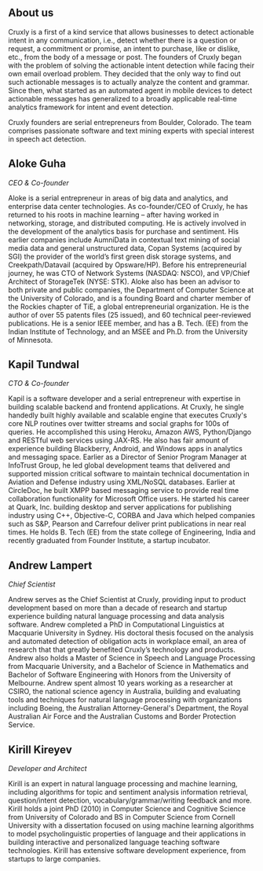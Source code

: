 ## About us

Cruxly is a first of a kind service that allows businesses to detect actionable intent in any communication, i.e., detect whether there is a question or request, a commitment or promise, an intent to purchase, like or dislike, etc.,  from the body of a message or post. The founders of Cruxly began with the problem of solving the actionable intent detection while facing their own email overload problem. They decided that the only way to find out such actionable messages is to actually analyze the content and grammar. Since then, what started as an automated agent in mobile devices to detect actionable messages has generalized to a broadly applicable real-time analytics framework for intent and event detection.

Cruxly founders are serial entrepreneurs from Boulder, Colorado. The team comprises passionate software and text mining experts with special interest in speech act detection.

## Aloke Guha
_CEO & Co-founder_

Aloke is a serial entrepreneur in areas of big data and analytics, and enterprise data center technologies. As co-founder/CEO of Cruxly, he has returned to his roots in machine learning – after having worked in networking, storage, and distributed computing. He is actively involved in the development of the analytics basis for purchase and sentiment. His earlier companies include AumniData in contextual text mining of social media data and general unstructured data, Copan Systems (acquired by SGI) the provider of the world’s first green disk storage systems, and Creekpath/Datavail (acquired by Opsware/HP). Before his entrepreneurial journey, he was CTO of Network Systems (NASDAQ: NSCO), and VP/Chief Architect of StorageTek (NYSE: STK). Aloke also has been an advisor to both private and public companies, the Department of Computer Science at the University of Colorado, and is a founding Board and charter member of the Rockies chapter of TiE, a global entrepreneurial organization. He is the author of over 55 patents files (25 issued), and 60 technical peer-reviewed publications. He is a senior IEEE member, and has a B. Tech. (EE) from the Indian Institute of Technology, and an MSEE and Ph.D. from the University of Minnesota.

## Kapil Tundwal
_CTO & Co-founder_

Kapil is a software developer and a serial entrepreneur with expertise in building scalable backend and frontend applications. At Cruxly, he single handedly built highly available and scalable engine that executes Cruxly's core NLP routines over twitter streams and social graphs for 100s of queries. He accomplished this using Heroku, Amazon AWS, Python/Django and RESTful web services using JAX-RS. He also has fair amount of experience building Blackberry, Android, and Windows apps in analytics and messaging space. Earlier as a Director of Senior Program Manager at InfoTrust Group, he led global development teams that delivered and supported mission critical software to maintain technical documentation in Aviation and Defense industry using XML/NoSQL databases. Earlier at CircleDoc, he built XMPP based messaging service to provide real time collaboration functionality for Microsoft Office users. He started his career at Quark, Inc. building desktop and server applications for publishing industry using C++, Objective-C, CORBA and Java which helped companies such as S&P, Pearson and Carrefour deliver print publications in near real times. He holds B. Tech (EE) from the state college of Engineering, India and recently graduated from Founder Institute, a startup incubator.

## Andrew Lampert
_Chief Scientist_

Andrew serves as the Chief Scientist at Cruxly, providing input to product development based on more than a decade of research and startup experience building natural language processing and data analysis software. Andrew completed a PhD in Computational Linguistics at Macquarie University in Sydney. His doctoral thesis focused on the analysis and automated detection of obligation acts in workplace email, an area of research that that greatly benefited Cruxly’s technology and products. Andrew also holds a Master of Science in Speech and Language Processing from Macquarie University, and a Bachelor of Science in Mathematics and Bachelor of Software Engineering with Honors from the University of Melbourne. Andrew spent almost 10 years working as a researcher at CSIRO, the national science agency in Australia, building and evaluating tools and techniques for natural language processing with organizations including Boeing, the Australian Attorney-General's Department, the Royal Australian Air Force and the Australian Customs and Border Protection Service.

## Kirill Kireyev
_Developer and Architect_

Kirill is an expert in natural language processing and machine learning, including algorithms for topic and sentiment analysis information retrieval, question/intent detection, vocabulary/grammar/writing feedback and more. Kirill holds a joint PhD (2010) in Computer Science and Cognitive Science from University of Colorado and BS in Computer Science from Cornell University with a dissertation focused on using machine learning algorithms to model psycholinguistic properties of language and their applications in building interactive and personalized language teaching software technologies. Kirill has extensive software development experience, from startups to large companies.